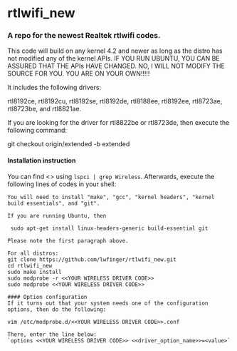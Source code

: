 rtlwifi_new
===========
### A repo for the newest Realtek rtlwifi codes.

This code will build on any kernel 4.2 and newer as long as the distro has not modified
any of the kernel APIs. IF YOU RUN UBUNTU, YOU CAN BE ASSURED THAT THE APIs HAVE CHANGED.
NO, I WILL NOT MODIFY THE SOURCE FOR YOU. YOU ARE ON YOUR OWN!!!!!

It includes the following drivers:

rtl8192ce, rtl8192cu, rtl8192se, rtl8192de, rtl8188ee, rtl8192ee, rtl8723ae, rtl8723be, and rtl8821ae.

If you are looking for the driver for rtl8822be or rtl8723de, then execute the following command:

git checkout origin/extended -b extended

#### Installation instruction
You can find <<YOUR WIRELESS DRIVER CODE>> using `lspci | grep Wireless`.
Afterwards, execute the following lines of codes in your shell:  
  
```
You will need to install "make", "gcc", "kernel headers", "kernel build essentials", and "git".

If you are running Ubuntu, then

 sudo apt-get install linux-headers-generic build-essential git

Please note the first paragraph above.

For all distros:
git clone https://github.com/lwfinger/rtlwifi_new.git
cd rtlwifi_new
sudo make install
sudo modprobe -r <<YOUR WIRELESS DRIVER CODE>>
sudo modprobe <<YOUR WIRELESS DRIVER CODE>>

#### Option configuration
If it turns out that your system needs one of the configuration options, then do the following:

vim /etc/modprobe.d/<<YOUR WIRELESS DRIVER CODE>>.conf 

There, enter the line below:
`options <<YOUR WIRELESS DRIVER CODE>> <<driver_option_name>>=<value>`

